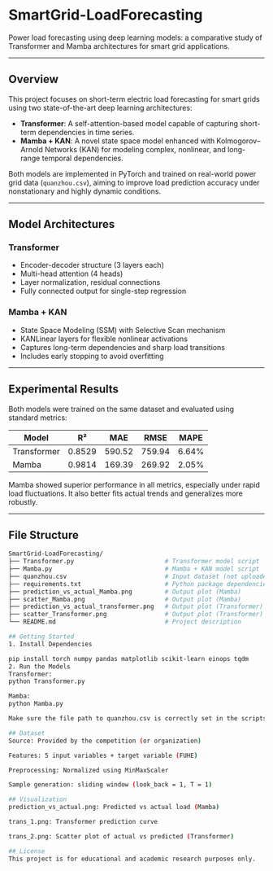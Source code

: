 #  SmartGrid-LoadForecasting

Power load forecasting using deep learning models: a comparative study of Transformer and Mamba architectures for smart grid applications.

---

##  Overview

This project focuses on short-term electric load forecasting for smart grids using two state-of-the-art deep learning architectures:

- **Transformer**: A self-attention-based model capable of capturing short-term dependencies in time series.
- **Mamba + KAN**: A novel state space model enhanced with Kolmogorov–Arnold Networks (KAN) for modeling complex, nonlinear, and long-range temporal dependencies.

Both models are implemented in PyTorch and trained on real-world power grid data (`quanzhou.csv`), aiming to improve load prediction accuracy under nonstationary and highly dynamic conditions.

---

##  Model Architectures

###  Transformer
- Encoder-decoder structure (3 layers each)
- Multi-head attention (4 heads)
- Layer normalization, residual connections
- Fully connected output for single-step regression

###  Mamba + KAN
- State Space Modeling (SSM) with Selective Scan mechanism
- KANLinear layers for flexible nonlinear activations
- Captures long-term dependencies and sharp load transitions
- Includes early stopping to avoid overfitting

---

##  Experimental Results

Both models were trained on the same dataset and evaluated using standard metrics:

| Model       | R²     | MAE      | RMSE     | MAPE    |
|-------------|--------|----------|----------|---------|
| Transformer | 0.8529 | 590.52   | 759.94   | 6.64%   |
| Mamba       | 0.9814 | 169.39   | 269.92   | 2.05%   |

Mamba showed superior performance in all metrics, especially under rapid load fluctuations. It also better fits actual trends and generalizes more robustly.

---

##  File Structure

```bash
SmartGrid-LoadForecasting/
├── Transformer.py                         # Transformer model script
├── Mamba.py                               # Mamba + KAN model script
├── quanzhou.csv                           # Input dataset (not uploaded here)
├── requirements.txt                       # Python package dependencies
├── prediction_vs_actual_Mamba.png         # Output plot (Mamba)
├── scatter_Mamba.png                      # Output plot (Mamba)
├── prediction_vs_actual_transformer.png   # Output plot (Transformer)
├── scatter_Transformer.png                # Output plot (Transformer)
└── README.md                              # Project description

## Getting Started
1. Install Dependencies

pip install torch numpy pandas matplotlib scikit-learn einops tqdm
2. Run the Models
Transformer:
python Transformer.py

Mamba:
python Mamba.py

Make sure the file path to quanzhou.csv is correctly set in the scripts. By default, it points to a Windows local path (you may need to change it).

## Dataset
Source: Provided by the competition (or organization)

Features: 5 input variables + target variable (FUHE)

Preprocessing: Normalized using MinMaxScaler

Sample generation: sliding window (look_back = 1, T = 1)

## Visualization
prediction_vs_actual.png: Predicted vs actual load (Mamba)

trans_1.png: Transformer prediction curve

trans_2.png: Scatter plot of actual vs predicted (Transformer)

## License
This project is for educational and academic research purposes only.
